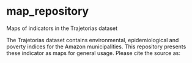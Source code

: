 # map_repository
Maps of indicators in the Trajetorias dataset

The Trajetorias dataset contains environmental, epidemiological and poverty indices for the Amazon municipalities. This repository presents
these indicator as maps for general usage.  Please cite the source as:

 
